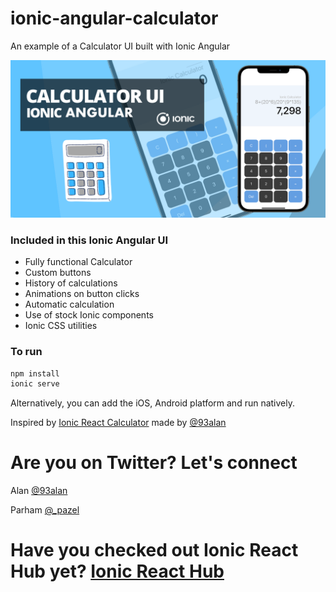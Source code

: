 # ionic-angular-calculator
An example of a Calculator UI built with Ionic Angular

![Ionic Angular Calculator](https://github.com/pazel-io/ionic-angular-calculator/blob/develop/src/assets/banner.png)

### Included in this Ionic Angular UI
* Fully functional Calculator
* Custom buttons
* History of calculations
* Animations on button clicks
* Automatic calculation
* Use of stock Ionic components
* Ionic CSS utilities

### To run

```javascript
npm install
ionic serve
```

Alternatively, you can add the iOS, Android platform and run natively.

Inspired by [Ionic React Calculator](https://ionicreacthub.com/ionic-react-calculator) made by [@93alan](https://twitter.com/93alan)
# Are you on Twitter? Let's connect 
Alan [@93alan](https://twitter.com/93alan)

Parham [@_pazel](https://twitter.com/_pazel)

# Have you checked out Ionic React Hub yet? [Ionic React Hub](https://ionicreacthub.com)
